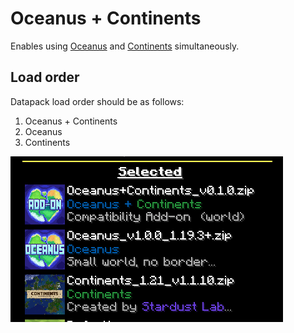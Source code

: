 # Oceanus + Continents 

Enables using [Oceanus](https://modrinth.com/datapack/oceanus) and [Continents](https://modrinth.com/datapack/continents) simultaneously.

## Load order

Datapack load order should be as follows:

1. Oceanus + Continents
2. Oceanus
3. Continents

![Load Order](assets/load_order.png)
